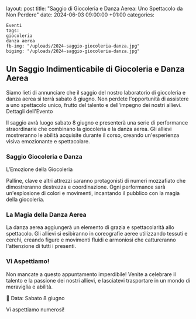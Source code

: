 layout: post
title: "Saggio di Giocoleria e Danza Aerea: Uno Spettacolo da Non Perdere"
date: 2024-06-03 09:00:00 +01:00
categories:

    Eventi
    tags:
    giocoleria
    danza aerea
    fb-img: "/uploads/2024-saggio-giocoleria-danza.jpg"
    bigimg: "/uploads/2024-saggio-giocoleria-danza.jpg"

## Un Saggio Indimenticabile di Giocoleria e Danza Aerea

Siamo lieti di annunciare che il saggio del nostro laboratorio di giocoleria e danza aerea si terrà sabato 8 giugno. Non perdete l'opportunità di assistere a uno spettacolo unico, frutto del talento e dell'impegno dei nostri allievi.
Dettagli dell'Evento

Il saggio avrà luogo sabato 8 giugno e presenterà una serie di performance straordinarie che combinano la giocoleria e la danza aerea. Gli allievi mostreranno le abilità acquisite durante il corso, creando un'esperienza visiva emozionante e spettacolare.

### Saggio Giocoleria e Danza
L'Emozione della Giocoleria

Palline, clave e altri attrezzi saranno protagonisti di numeri mozzafiato che dimostreranno destrezza e coordinazione. Ogni performance sarà un'esplosione di colori e movimenti, incantando il pubblico con la magia della giocoleria.

### La Magia della Danza Aerea

La danza aerea aggiungerà un elemento di grazia e spettacolarità allo spettacolo. Gli allievi si esibiranno in coreografie aeree utilizzando tessuti e cerchi, creando figure e movimenti fluidi e armoniosi che cattureranno l'attenzione di tutti i presenti.

### Vi Aspettiamo!

Non mancate a questo appuntamento imperdibile! Venite a celebrare il talento e la passione dei nostri allievi, e lasciatevi trasportare in un mondo di meraviglia e abilità.

📅 Data: Sabato 8 giugno

Vi aspettiamo numerosi!